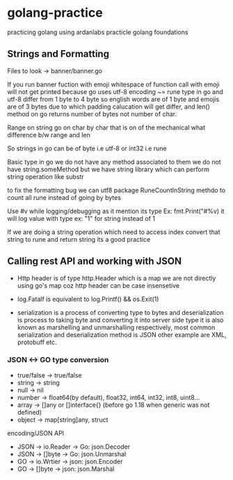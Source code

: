 # golang-practice
practicing golang using ardanlabs practicle golang foundations 

## Strings and Formatting

Files to look -> banner/banner.go

If you run banner fuction with emoji whitespace of function call with emoji will not get printed because go uses utf-8 encoding ~= rune type in go and utf-8 differ from 1 byte to 4 byte so english words are of 1 byte and emojis are of 3 bytes due to which padding calucation will get differ, and len() method on go returns number of bytes not number of char.

Range on string go on char by char that is on of the mechanical what difference b/w range and len

So strings in go can be of byte i.e utf-8 or int32 i.e rune 

Basic type in go we do not have any method associated to them we do not have string.someMethod but we have  string library which can perform string operation like substr

to fix the formatting bug we can utf8 package RuneCountInString methdo to count all rune instead of going by bytes

Use #v while logging/debugging as it mention its type Ex: fmt.Print("#%v) it will log value with type ex: "1" for string instead of 1 

If we are doing a string operation which need to access index convert that string to rune and return  string its a good practice

## Calling rest API and working with JSON

- Http header is of type http.Header which is a map we are not directly using go's map coz http header can be case insensetive

- log.Fatalf is equivalent to log.Printf() && os.Exit(1)  

- serialization is a process of converting type to bytes and deserialization is process to taking byte and converting it into server side type it is also known as marshelling and unmarshalling respectively, most common serialization and deserialization method is JSON other example are XML, protobuff etc.

### JSON <-> GO type conversion

- true/false -> true/false
- string -> string
- null -> nil
- number -> float64(by default), float32, int64, int32, int8, uint8...
- array -> []any or []interface{} (before go 1.18 when generic was not defined)
- object -> map[string]any, struct

encoding/JSON API

- JSON -> io.Reader -> Go: json.Decoder
- JSON -> []byte -> Go: json.Unmarshal
- GO -> io.Wrtier -> json: json.Encoder
- GO -> []byte -> json: json.Marshal


